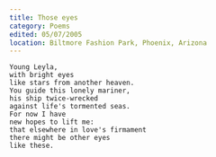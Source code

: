 ```yaml
---
title: Those eyes
category: Poems
edited: 05/07/2005
location: Biltmore Fashion Park, Phoenix, Arizona
---
```


    Young Leyla,
    with bright eyes
    like stars from another heaven.
    You guide this lonely mariner,
    his ship twice-wrecked
    against life's tormented seas.
    For now I have
    new hopes to lift me:
    that elsewhere in love's firmament
    there might be other eyes
    like these.



